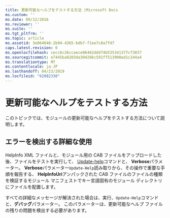 ```yaml
---
title: 更新可能なヘルプをテストする方法 |Microsoft Docs
ms.custom: ''
ms.date: 09/12/2016
ms.reviewer: ''
ms.suite: ''
ms.tgt_pltfrm: ''
ms.topic: article
ms.assetid: 3e064048-2b94-4365-bdb7-f1ee7c0a7fd7
caps.latest.revision: 6
ms.openlocfilehash: cecc6c26ccaece06462ddd74b53534137fcf3037
ms.sourcegitcommit: e7445ba8203da304286c591ff513900ad1c244a4
ms.translationtype: MT
ms.contentlocale: ja-JP
ms.lasthandoff: 04/23/2019
ms.locfileid: "62082330"
---
```

# <a name="how-to-test-updatable-help"></a>更新可能なヘルプをテストする方法

このトピックでは、モジュールの更新可能なヘルプをテストする方法について説明します。

## <a name="using-verbose-to-detect-errors"></a>エラーを検出する詳細な使用

HelpInfo XML ファイルと、モジュール用の CAB ファイルをアップロードした後、ファイルをテストを実行して、 [Update-help](/powershell/module/Microsoft.PowerShell.Core/Update-Help)コマンドと、 **Verbose**パラメーター。 **Verbose**パラメーター`Update-Help`読み取りから、その操作で重要な手順を報告する、 **HelpInfoUri**アンパックされた CAB ファイルのファイルの種類を検証するモジュール マニフェストでキー言語固有のモジュール ディレクトリにファイルを配置します。

すべての詳細なメッセージが解決された場合は、実行、`Update-Help`コマンドと、**デバッグ**パラメーター。 このパラメーターは、更新可能なヘルプ ファイルの残りの問題を検出する必要があります。